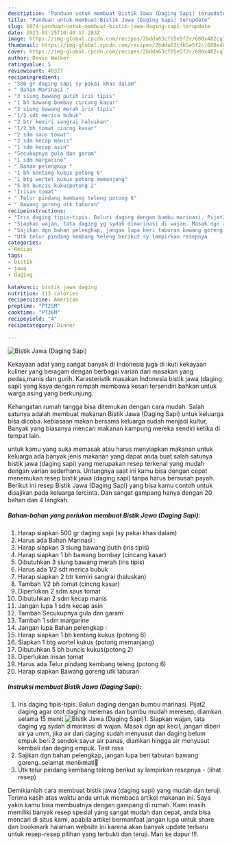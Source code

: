 ```yaml
---
description: "Panduan untuk membuat Bistik Jawa (Daging Sapi) terupdate"
title: "Panduan untuk membuat Bistik Jawa (Daging Sapi) terupdate"
slug: 1074-panduan-untuk-membuat-bistik-jawa-daging-sapi-terupdate
date: 2021-01-25T10:40:17.283Z
image: https://img-global.cpcdn.com/recipes/2bdda63cfb5e5f2c/680x482cq70/bistik-jawa-daging-sapi-foto-resep-utama.jpg
thumbnail: https://img-global.cpcdn.com/recipes/2bdda63cfb5e5f2c/680x482cq70/bistik-jawa-daging-sapi-foto-resep-utama.jpg
cover: https://img-global.cpcdn.com/recipes/2bdda63cfb5e5f2c/680x482cq70/bistik-jawa-daging-sapi-foto-resep-utama.jpg
author: Devin Walker
ratingvalue: 5
reviewcount: 40327
recipeingredient:
- "500 gr daging sapi sy pakai khas dalam"
- " Bahan Marinasi "
- "3 siung bawang putih iris tipis"
- "1 bh bawang bombay cincang kasar"
- "3 siung bawang merah iris tipis"
- "1/2 sdt merica bubuk"
- "2 btr kemiri sangrai haluskan"
- "1/2 bh tomat cincng kasar"
- "2 sdm saus tomat"
- "2 sdm kecap manis"
- "1 sdm kecap asin"
- "Secukupnya gula dan garam"
- "1 sdm margarine"
- " Bahan pelengkap "
- "1 bh kentang kukus potong 6"
- "1 btg wortel kukus potong memanjang"
- "5 bh buncis kukuspotong 2"
- "Irisan tomat"
- " Telur pindang kembang teleng potong 6"
- " Bawang goreng utk taburan"
recipeinstructions:
- "Iris daging tipis-tipis. Baluri daging dengan bumbu marinasi. Pijat2 daging agar otot daging melemas dan bumbu mudah meresep, diamkan selama 15 menit"
- "Siapkan wajan, tata daging yg sydah dimarinasi di wajan. Masak dgn api kecil, jangan diberi air ya umm, jika air dari daging sudah menyusut dan daging belum empuk beri 2 sendok sayur air panas, diamkan hingga air menyusut kembali dan daging empuk. Test rasa"
- "Sajikan dgn bahan pelengkap, jangan lupa beri taburan bawang goreng..selamat menikmati💞"
- "Utk telur pindang kembang teleng berikut sy lampirkan resepnya           (lihat resep)"
categories:
- Recipe
tags:
- bistik
- jawa
- daging

katakunci: bistik jawa daging 
nutrition: 113 calories
recipecuisine: American
preptime: "PT25M"
cooktime: "PT36M"
recipeyield: "4"
recipecategory: Dinner

---
```



![Bistik Jawa (Daging Sapi)](https://img-global.cpcdn.com/recipes/2bdda63cfb5e5f2c/680x482cq70/bistik-jawa-daging-sapi-foto-resep-utama.jpg)

Kekayaan adat yang sangat banyak di Indonesia juga di ikuti kekayaan kuliner yang beragam dengan berbagai varian dari masakan yang pedas,manis dan gurih. Karasteristik masakan Indonesia bistik jawa (daging sapi) yang kaya dengan rempah membawa kesan tersendiri bahkan untuk warga asing yang berkunjung.


Kehangatan rumah tangga bisa ditemukan dengan cara mudah. Salah satunya adalah membuat makanan Bistik Jawa (Daging Sapi) untuk keluarga bisa dicoba. kebiasaan makan bersama keluarga sudah menjadi kultur, Banyak yang biasanya mencari makanan kampung mereka sendiri ketika di tempat lain.



untuk kamu yang suka memasak atau harus menyiapkan makanan untuk keluarga ada banyak jenis makanan yang dapat anda buat salah satunya bistik jawa (daging sapi) yang merupakan resep terkenal yang mudah dengan varian sederhana. Untungnya saat ini kamu bisa dengan cepat menemukan resep bistik jawa (daging sapi) tanpa harus bersusah payah.
Berikut ini resep Bistik Jawa (Daging Sapi) yang bisa kamu contoh untuk disajikan pada keluarga tercinta. Dan sangat gampang hanya dengan 20 bahan dan 4 langkah.


<!--inarticleads1-->

##### Bahan-bahan yang perlukan membuat Bistik Jawa (Daging Sapi):

1. Harap siapkan 500 gr daging sapi (sy pakai khas dalam)
1. Harus ada  Bahan Marinasi :
1. Harap siapkan 3 siung bawang putih (iris tipis)
1. Harap siapkan 1 bh bawang bombay (cincang kasar)
1. Dibutuhkan 3 siung bawang merah (iris tipis)
1. Harus ada 1/2 sdt merica bubuk
1. Harap siapkan 2 btr kemiri sangrai (haluskan)
1. Tambah 1/2 bh tomat (cincng kasar)
1. Diperlukan 2 sdm saus tomat
1. Dibutuhkan 2 sdm kecap manis
1. Jangan lupa 1 sdm kecap asin
1. Tambah Secukupnya gula dan garam
1. Tambah 1 sdm margarine
1. Jangan lupa  Bahan pelengkap :
1. Harap siapkan 1 bh kentang kukus (potong 6)
1. Siapkan 1 btg wortel kukus (potong memanjang)
1. Dibutuhkan 5 bh buncis kukus(potong 2)
1. Diperlukan Irisan tomat
1. Harus ada  Telur pindang kembang teleng (potong 6)
1. Harap siapkan  Bawang goreng utk taburan




<!--inarticleads2-->

##### Instruksi membuat  Bistik Jawa (Daging Sapi):

1. Iris daging tipis-tipis. Baluri daging dengan bumbu marinasi. Pijat2 daging agar otot daging melemas dan bumbu mudah meresep, diamkan selama 15 menit
<img src="//assets-global.cpcdn.com/assets/icons/button_play-2c75c40dde080a61004c1f40b05d8f140eaff45d7e9e6481dc71c63d2e7c4909.png" alt="Bistik Jawa (Daging Sapi)">1. Siapkan wajan, tata daging yg sydah dimarinasi di wajan. Masak dgn api kecil, jangan diberi air ya umm, jika air dari daging sudah menyusut dan daging belum empuk beri 2 sendok sayur air panas, diamkan hingga air menyusut kembali dan daging empuk. Test rasa
1. Sajikan dgn bahan pelengkap, jangan lupa beri taburan bawang goreng..selamat menikmati💞
1. Utk telur pindang kembang teleng berikut sy lampirkan resepnya -           (lihat resep)




Demikianlah cara membuat bistik jawa (daging sapi) yang mudah dan teruji. Terima kasih atas waktu anda untuk membaca artikel makanan ini. Saya yakin kamu bisa membuatnya dengan gampang di rumah. Kami masih memiliki banyak resep spesial yang sangat mudah dan cepat, anda bisa mencari di situs kami, apabila artikel bermanfaat jangan lupa untuk share dan bookmark halaman website ini karena akan banyak update terbaru untuk resep-resep pilihan yang terbukti dan teruji. Mari ke dapur !!!. 
